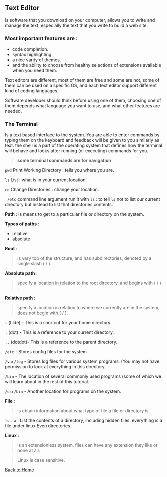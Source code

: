 ## **Text Editor** 
 Is software that you download on your computer, allows you to write and manage the text, especially the text that you write to build a web site.

### Most important features are :
 * code completion.
 * syntax highlighting.
 * a nice varity of themes.
 * and the ability to choose from healthy selections of extensions available when you need them.

Text editors are different, most of them are free and some are not, some of them can be used on a specific OS, and each text editor support different kind of coding languages.

Software developer should think before using one of them, choosing one of them depends what language you want to use, and what other features are needed.

### The Terminal 
Is a text based interface to the system. You are able to enter commands by typing them on the keyboard and feedback will be given to you similarly as text.
the shell is a part of the operating system that defines how the terminal will behave and looks after running (or executing) commands for you.

>**some terminal commands are for navigation**

```pwd``` Print Working Directory : tells you where you are.

```ls```  List : what is in your current location.

```cd``` Change Directories : change your location.

``` /etc``` command line argument run it with ```ls``` : to tell ```ls``` not to list our current directory but instead to list that directories contents.
 
 **Path** : is means to get to a particular file or directory on the system.

**Types of paths** : 
* relative 
* absolute

 **Root** :
  >is very top of the structure, and has subdirectories, denoted by a single slash ( / ).

 **Absolute path** : 
 >specify a location in relation to the root directory, and begins with ( / ) .

 **Relative path** : 
 >specify a location in relation to where we currently are in the system, does not begin with ( / ).

 ```~``` (tilde) - This is a shortcut for your home directory.

 ```.``` (dot) - This is a reference to your current directory.
 
 ```..``` (dotdot)- This is a reference to the parent directory.

 ```/etc``` - Stores config files for the system.

 ```/var/log``` - Stores log files for various system programs. (You may not have permission to look at everything in this directory. 
 
 ```/bin``` - The location of several commonly used programs (some of which we will learn about in the rest of this tutorial.
 
 ```/usr/bin``` - Another location for programs on the system.
 
 **File** : 
 >is obtain information about what type of file a file or directory is.
 
 ```ls -a``` : List the contents of a directory, including hidden files.
 everything is a file under linux Even directories.

 **Linux** :
 >is an extensionless system, files can have any extension they like or none at all.

 >Linux is case sensitive.
 

  [Back to Home](README.md)